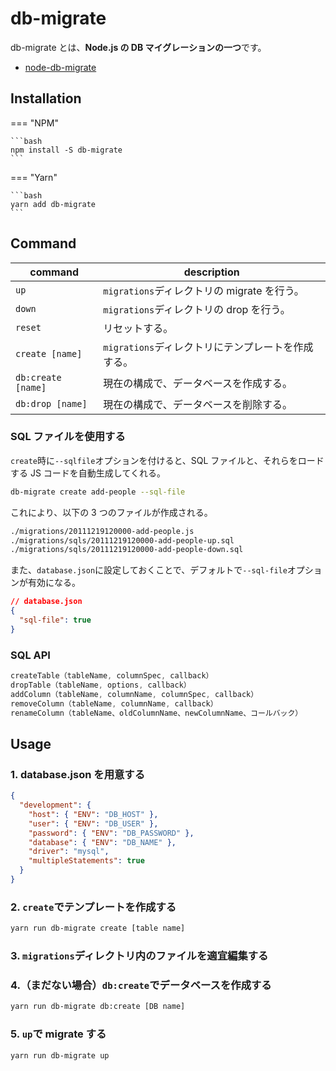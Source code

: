 # db-migrate

db-migrate とは、**Node.js の DB マイグレーションの一つ**です。

- [node-db-migrate](https://github.com/db-migrate/node-db-migrate)

## Installation

=== "NPM"

    ```bash
    npm install -S db-migrate
    ```

=== "Yarn"

    ```bash
    yarn add db-migrate
    ```

## Command

| command            | description                                        |
| ------------------ | -------------------------------------------------- |
| `up`               | `migrations`ディレクトリの migrate を行う。        |
| `down`             | `migrations`ディレクトリの drop を行う。           |
| `reset`            | リセットする。                                     |
| `create [name]`    | `migrations`ディレクトリにテンプレートを作成する。 |
| `db:create [name]` | 現在の構成で、データベースを作成する。             |
| `db:drop [name]`   | 現在の構成で、データベースを削除する。             |

### SQL ファイルを使用する

`create`時に`--sqlfile`オプションを付けると、SQL ファイルと、それらをロードする JS コードを自動生成してくれる。

```bash
db-migrate create add-people --sql-file
```

これにより、以下の 3 つのファイルが作成される。

```bash
./migrations/20111219120000-add-people.js
./migrations/sqls/20111219120000-add-people-up.sql
./migrations/sqls/20111219120000-add-people-down.sql
```

また、`database.json`に設定しておくことで、デフォルトで`--sql-file`オプションが有効になる。

```json
// database.json
{
  "sql-file": true
}
```

### SQL API

```js
createTable（tableName, columnSpec, callback）
dropTable（tableName, options, callback）
addColumn（tableName, columnName, columnSpec, callback）
removeColumn（tableName, columnName, callback）
renameColumn（tableName、oldColumnName、newColumnName、コールバック）
```

## Usage

### 1. database.json を用意する

```json
{
  "development": {
    "host": { "ENV": "DB_HOST" },
    "user": { "ENV": "DB_USER" },
    "password": { "ENV": "DB_PASSWORD" },
    "database": { "ENV": "DB_NAME" },
    "driver": "mysql",
    "multipleStatements": true
  }
}
```

### 2. `create`でテンプレートを作成する

```bash
yarn run db-migrate create [table name]
```

### 3. `migrations`ディレクトリ内のファイルを適宜編集する

### 4.（まだない場合）`db:create`でデータベースを作成する

```bash
yarn run db-migrate db:create [DB name]
```

### 5. `up`で migrate する

```bash
yarn run db-migrate up
```
